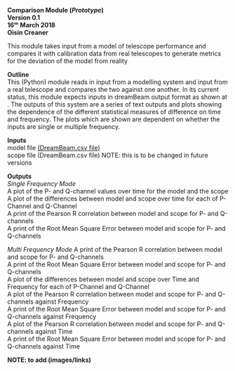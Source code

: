 **Comparison Module (*Prototype*)\
Version 0.1\
16ᵗʰ March 2018\
Oisin Creaner**

This module takes input from a model of telescope performance and
compares it with calibration data from real telescopes to generate
metrics for the deviation of the model from reality

**Outline**\
This (Python) module reads in input from a modelling system and input 
from a real telescope and compares the two against one another. In its
current status, this module expects inputs in dreamBeam output format as
shown at .  The outputs of this system are a series of text outputs and
plots showing the dependence of the different statistical measures of difference
on time and frequency.  The plots which are shown are dependent on whether 
the inputs are single or multiple frequency.

**Inputs**\
model file [(DreamBeam.csv file)](https://github.com/creaneroDIAS/beamModelTester/blob/master/DreamBeam_Source_data_description.md)\
scope file (DreamBeam.csv file) NOTE: this is to be changed in future versions

**Outputs**\
*Single Frequency Mode*\
A plot of the P- and Q-channel values over time for the model and the scope\
A plot of the differences between model and scope over time for each of P-Channel and Q-Channel\
A print of the Pearson R correlation between model and scope for P- and Q-channels\
A print of the Root Mean Square Error between model and scope for P- and Q-channels

*Multi Frequency Mode*
A print of the Pearson R correlation between model and scope for P- and Q-channels\
A print of the Root Mean Square Error between model and scope for P- and Q-channels\
A plot of the differences between model and scope over Time and Frequency for each of P-Channel and Q-Channel\
A plot of the Pearson R correlation between model and scope for P- and Q-channels against Frequency\
A print of the Root Mean Square Error between model and scope for P- and Q-channels against Frequency\
A plot of the Pearson R correlation between model and scope for P- and Q-channels against Time\
A print of the Root Mean Square Error between model and scope for P- and Q-channels against Time

**NOTE: to add (images/links)**

